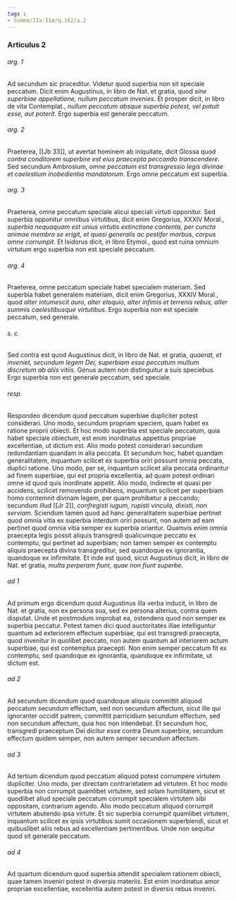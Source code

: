 ```yaml
---
tags : 
- Summa/IIa-IIæ/q.162/a.2
---
```


### Articulus 2

###### arg. 1
Ad secundum sic proceditur. Videtur quod superbia non sit speciale peccatum. Dicit enim Augustinus, in libro de Nat. et gratia, quod *sine superbiae appellatione, nullum peccatum invenies*. Et prosper dicit, in libro de vita Contemplat., *nullum peccatum absque superbia potest, vel potuit esse, aut poterit*. Ergo superbia est generale peccatum.

###### arg. 2
Praeterea, [[Jb 33]], ut avertat hominem ab iniquitate, dicit Glossa quod *contra conditorem superbire est eius praecepta peccando transcendere*. Sed secundum Ambrosium, *omne peccatum est transgressio legis divinae et caelestium inobedientia mandatorum*. Ergo omne peccatum est superbia.

###### arg. 3
Praeterea, omne peccatum speciale alicui speciali virtuti opponitur. Sed superbia opponitur omnibus virtutibus, dicit enim Gregorius, XXXIV Moral., *superbia nequaquam est unius virtutis extinctione contenta, per cuncta animae membra se erigit, et quasi generalis ac pestifer morbus, corpus omne corrumpit*. Et Isidorus dicit, in libro Etymol., quod est ruina omnium virtutum ergo superbia non est speciale peccatum.

###### arg. 4
Praeterea, omne peccatum speciale habet specialem materiam. Sed superbia habet generalem materiam, dicit enim Gregorius, XXXIV Moral., quod *alter intumescit auro, alter eloquio, alter infimis et terrenis rebus, alter summis caelestibusque virtutibus*. Ergo superbia non est speciale peccatum, sed generale.

###### s. c.
Sed contra est quod Augustinus dicit, in libro de Nat. et gratia, *quaerat, et inveniet, secundum legem Dei, superbiam esse peccatum multum discretum ab aliis vitiis*. Genus autem non distinguitur a suis speciebus. Ergo superbia non est generale peccatum, sed speciale.

###### resp.
Respondeo dicendum quod peccatum superbiae dupliciter potest considerari. Uno modo, secundum propriam speciem, quam habet ex ratione proprii obiecti. Et hoc modo superbia est speciale peccatum, quia habet speciale obiectum, est enim inordinatus appetitus propriae excellentiae, ut dictum est. Alio modo potest considerari secundum redundantiam quandam in alia peccata. Et secundum hoc, habet quandam generalitatem, inquantum scilicet ex superbia oriri possunt omnia peccata, duplici ratione. Uno modo, per se, inquantum scilicet alia peccata ordinantur ad finem superbiae, qui est propria excellentia, ad quam potest ordinari omne id quod quis inordinate appetit. Alio modo, indirecte et quasi per accidens, scilicet removendo prohibens, inquantum scilicet per superbiam homo contemnit divinam legem, per quam prohibetur a peccando; secundum illud [[Jr 2]], *confregisti iugum, rupisti vincula, dixisti, non serviam*. Sciendum tamen quod ad hanc generalitatem superbiae pertinet quod omnia vitia ex superbia interdum oriri possunt, non autem ad eam pertinet quod omnia vitia semper ex superbia oriantur. Quamvis enim omnia praecepta legis possit aliquis transgredi qualicumque peccato ex contemptu, qui pertinet ad superbiam; non tamen semper ex contemptu aliquis praecepta divina transgreditur, sed quandoque ex ignorantia, quandoque ex infirmitate. Et inde est quod, sicut Augustinus dicit, in libro de Nat. et gratia, *multa perperam fiunt, quae non fiunt superbe*.

###### ad 1
Ad primum ergo dicendum quod Augustinus illa verba inducit, in libro de Nat. et gratia, non ex persona sua, sed ex persona alterius, contra quem disputat. Unde et postmodum improbat ea, ostendens quod non semper ex superbia peccatur. Potest tamen dici quod auctoritates illae intelliguntur quantum ad exteriorem effectum superbiae, qui est transgredi praecepta, quod invenitur in quolibet peccato, non autem quantum ad interiorem actum superbiae, qui est contemptus praecepti. Non enim semper peccatum fit ex contemptu, sed quandoque ex ignorantia, quandoque ex infirmitate, ut dictum est.

###### ad 2
Ad secundum dicendum quod quandoque aliquis committit aliquod peccatum secundum effectum, sed non secundum affectum, sicut ille qui ignoranter occidit patrem, committit parricidium secundum effectum, sed non secundum affectum, quia hoc non intendebat. Et secundum hoc, transgredi praeceptum Dei dicitur esse contra Deum superbire, secundum effectum quidem semper, non autem semper secundum affectum.

###### ad 3
Ad tertium dicendum quod peccatum aliquod potest corrumpere virtutem dupliciter. Uno modo, per directam contrarietatem ad virtutem. Et hoc modo superbia non corrumpit quamlibet virtutem, sed solam humilitatem, sicut et quodlibet aliud speciale peccatum corrumpit specialem virtutem sibi oppositam, contrarium agendo. Alio modo peccatum aliquod corrumpit virtutem abutendo ipsa virtute. Et sic superbia corrumpit quamlibet virtutem, inquantum scilicet ex ipsis virtutibus sumit occasionem superbiendi, sicut et quibuslibet aliis rebus ad excellentiam pertinentibus. Unde non sequitur quod sit generale peccatum.

###### ad 4
Ad quartum dicendum quod superbia attendit specialem rationem obiecti, quae tamen inveniri potest in diversis materiis. Est enim inordinatus amor propriae excellentiae, excellentia autem potest in diversis rebus inveniri.

